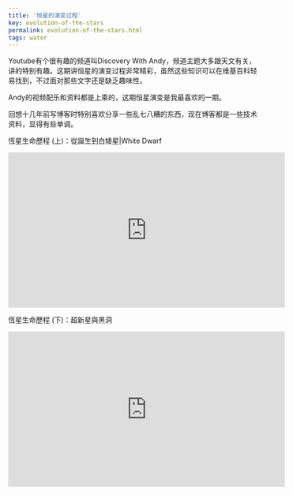 ```yaml
---
title: '恒星的演变过程'
key: evolution-of-the-stars
permalink: evolution-of-the-stars.html
tags: water
---
```


Youtube有个很有趣的频道叫Discovery With Andy，频道主题大多跟天文有关，讲的特别有趣。这期讲恒星的演变过程非常精彩，虽然这些知识可以在维基百科轻易找到，不过面对那些文字还是缺乏趣味性。

Andy的视频配乐和资料都是上乘的，这期恒星演变是我最喜欢的一期。 

回想十几年前写博客时特别喜欢分享一些乱七八糟的东西，现在博客都是一些技术资料，显得有些单调。
<!--more-->

恆星生命歷程 (上)：從誕生到白矮星|White Dwarf   
<iframe width="560" height="315" src="https://www.youtube.com/embed/Qlfxj6qLRJs" title="YouTube video player" frameborder="0" allow="accelerometer; autoplay; clipboard-write; encrypted-media; gyroscope; picture-in-picture" allowfullscreen></iframe>

恆星生命歷程 (下)：超新星與黑洞   
<iframe width="560" height="315" src="https://www.youtube.com/embed/g2byfaClqOA" title="YouTube video player" frameborder="0" allow="accelerometer; autoplay; clipboard-write; encrypted-media; gyroscope; picture-in-picture" allowfullscreen></iframe>